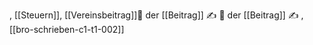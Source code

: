, [[Steuern]], [[Vereinsbeitrag]]🔵 der [[Beitrag]] ✍️
🔵 der [[Beitrag]] ✍️
, [[bro-schrieben-c1-t1-002]]